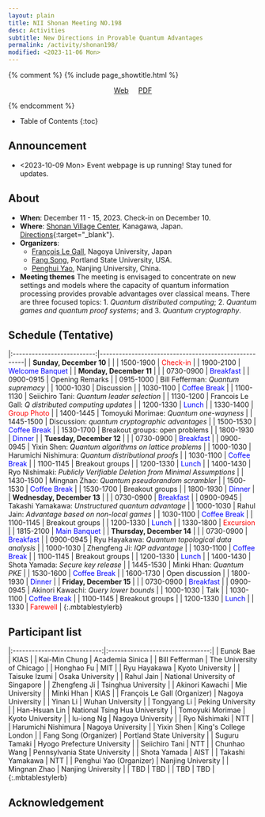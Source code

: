 ```yaml
---
layout: plain
title: NII Shonan Meeting NO.198 
desc: Activities
subtitle: New Directions in Provable Quantum Advantages
permalink: /activity/shonan198/
modified: <2023-11-06 Mon>
---
```


{% comment %}
{% include page_showtitle.html %}
<p style="text-align: center;"><a href="{{base}}/activity/shonan198/">Web</a>  &nbsp; &nbsp; <a href="{{base}}/activity/w17qpdx/qpdxposter.pdf">PDF</a></p> 
{% endcomment %}

* Table of Contents
{:toc}

## Announcement
*  <2023-10-09 Mon> Event webpage is up running! Stay tuned for updates. 

## About
*   **When**: December 11 - 15, 2023. Check-in on December 10. 
*   **Where**: [Shonan Village Center](https://www.shonan-village.co.jp/eng/), Kanagawa, Japan. [Directions](https://www.shonan-village.co.jp/eng/access/){:target="_blank"}. 
*   **Organizers**: 
    * [François Le Gall](http://www.francoislegall.com/), Nagoya University, Japan
    * [Fang Song](http://www.fangsong.info), Portland State
      University, USA.
    * [Penghui Yao](http://penghuiyao.info/), Nanjing University, China. 
*  **Meeting themes** The meeting is envisaged to concentrate on new
   settings and models where the capacity of quantum information
   processing provides provable advantages over classical means. There
   are three focused topics: 1. _Quantum distributed
   computing_; 2. _Quantum games and quantum proof systems_;
   and 3. _Quantum cryptography_.



## Schedule (Tentative)

|:--------------------------:|------------------------------------------------------|
| **Sunday, December 10**    |                                                      |
| 1500-1900                  | <span style="color: red;">Check-in</span>            |
| 1900-2100                  | <span style="color: blue;">Welcome Banquet</span>    |
| **Monday, December 11**    |                                                      |
| 0730-0900                  | <span style="color: blue;">Breakfast</span>          |
| 0900-0915                  | Opening Remarks                                      |
| 0915-1000                  | Bill Fefferman: _Quantum supremacy_                  |
| 1000-1030                  | Discussion                                           |
| 1030-1100                  | <span style="color: blue;">Coffee Break</span>       |
| 1100-1130                  | Seiichiro Tani: _Quantum leader selection_           |
| 1130-1200                  | Francois Le Gall: _Q distributed computing updates_  |
| 1200-1330                  | <span style="color: blue;">Lunch</span>              |
| 1330-1400                  | <span style="color: red;">Group Photo</span>         |
| 1400-1445                  | Tomoyuki Morimae: _Quantum one-wayness_              |
| 1445-1500                  | Discussion: _quantum cryptographic advantages_       |
| 1500-1530                  | <span style="color: blue;">Coffee Break</span>       |
| 1530-1700                  | Breakout groups: open problems                       |
| 1800-1930                  | <span style="color: blue;">Dinner</span>             |
| **Tuesday, December 12**   |                                                      |
| 0730-0900                  | <span style="color: blue;">Breakfast</span>          |
| 0900-0945                  | Yixin Shen: _Quantum algorithms on lattice problems_ |
| 1000-1030                  | Harumichi Nishimura: _Quantum distributional proofs_ |
| 1030-1100                  | <span style="color: blue;">Coffee Break</span>       |
| 1100-1145                  | Breakout groups                                      |
| 1200-1330                  | <span style="color: blue;">Lunch</span>              |
| 1400-1430 | Ryo Nishimaki: _Publicly Verifiable Deletion from Minimal Assumptions_ |
| 1430-1500                  | Mingnan Zhao: _Quantum pseudorandom scrambler_       |
| 1500-1530                  | <span style="color: blue;">Coffee Break</span>       |
| 1530-1700                  | Breakout groups                                      |
| 1800-1930                  | <span style="color: blue;">Dinner</span>             |
| **Wednesday, December 13** |                                                      |
| 0730-0900                  | <span style="color: blue;">Breakfast</span>          |
| 0900-0945                  | Takashi Yamakawa: _Unstructured quantum advantage_   |
| 1000-1030                  | Rahul Jain: _Advantage based on non-local games_     |
| 1030-1100                  | <span style="color: blue;">Coffee Break</span>       |
| 1100-1145                  | Breakout groups                                      |
| 1200-1330                  | <span style="color: blue;">Lunch</span>              |
| 1330-1800                  | <span style="color: red;">Excursion</span>           |
| 1815-2100                  | <span style="color: blue;">Main Banquet</span>       |
| **Thursday, December 14**  |                                                      |
| 0730-0900                  | <span style="color: blue;">Breakfast</span>          |
| 0900-0945                  | Ryu Hayakawa: _Quantum topological data analysis_    |
| 1000-1030                  | Zhengfeng Ji: _IQP advantage_                        |
| 1030-1100                  | <span style="color: blue;">Coffee Break</span>       |
| 1100-1145                  | Breakout groups                                      |
| 1200-1330                  | <span style="color: blue;">Lunch</span>              |
| 1400-1430                  | Shota Yamada: _Secure key release_                   |
| 1445-1530                  | Minki Hhan: _Quantum PKE_                            |
| 1530-1600                  | <span style="color: blue;">Coffee Break</span>       |
| 1600-1730                  | Open discussion                                      |
| 1800-1930                  | <span style="color: blue;">Dinner</span>             |
| **Friday, December 15**    |                                                      |
| 0730-0900                  | <span style="color: blue;">Breakfast</span>          |
| 0900-0945                  | Akinori Kawachi: _Query lower bounds_                |
| 1000-1030                  | Talk                                                 |
| 1030-1100                  | <span style="color: blue;">Coffee Break</span>       |
| 1100-1145                  | Breakout groups                                      |
| 1200-1330                  | <span style="color: blue;">Lunch</span>              |
| 1330                       | <span style="color: red;">Farewell</span>            |
{:.mbtablestylerb}

## Participant list

|:----------------------------:|:--------------------------------:|
| Eunok Bae                    | KIAS                             |
| Kai-Min Chung                | Academia Sinica                  |
| Bill Fefferman               | The University of Chicago        |
| Honghao Fu                   | MIT                              |
| Ryu Hayakawa                 | Kyoto University                 |
| Taisuke Izumi                | Osaka University                 |
| Rahul Jain                   | National University of Singapore |
| Zhengfeng Ji                 | Tsinghua University              |
| Akinori Kawachi              | Mie University                   |
| Minki Hhan                   | KIAS                             |
| François Le Gall (Organizer) | Nagoya University                |
| Yinan Li                     | Wuhan University                 |
| Tongyang Li                  | Peking University                |
| Han-Hsuan Lin                | National Tsing Hua University    |
| Tomoyuki Morimae             | Kyoto University                 |
| Iu-iong Ng                   | Nagoya University                |
| Ryo  Nishimaki               | NTT                              |
| Harumichi Nishimura          | Nagoya University                |
| Yixin Shen                   | King's College London            |
| Fang Song (Organizer)        | Portland State University        |
| Suguru Tamaki                | Hyogo Prefecture University      |
| Seiichiro Tani               | NTT                              |
| Chunhao Wang                 | Pennsylvania State University    |
| Shota Yamada                 | AIST                             |
| Takashi Yamakawa             | NTT                              |
| Penghui Yao (Organizer)      | Nanjing University               |
| Mingnan Zhao                 | Nanjing University               |
| TBD                          | TBD                              |
| TBD                          | TBD                              |
{:.mbtablestylerb}

## Acknowledgement

